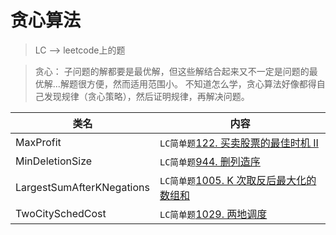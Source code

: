 # 贪心算法  
> LC --> leetcode上的题

>贪心： 子问题的解都要是最优解，但这些解结合起来又不一定是问题的最优解...解题很方便，然而适用范围小。
>不知道怎么学，贪心算法好像都得自己发现规律（贪心策略），然后证明规律，再解决问题。


类名|内容
---|---
MaxProfit        | `LC简单题`[122. 买卖股票的最佳时机 II](https://leetcode-cn.com/problems/best-time-to-buy-and-sell-stock-ii/)
MinDeletionSize  | `LC简单题`[944. 删列造序](https://leetcode-cn.com/problems/delete-columns-to-make-sorted/)
LargestSumAfterKNegations | `LC简单题`[1005. K 次取反后最大化的数组和](https://leetcode-cn.com/problems/maximize-sum-of-array-after-k-negations/)
TwoCitySchedCost | `LC简单题`[1029. 两地调度](https://leetcode-cn.com/problems/two-city-scheduling/)
